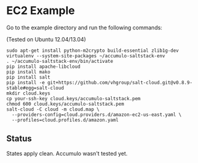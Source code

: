 EC2 Example
===========

Go to the example directory and run the following commands:

(Tested on Ubuntu 12.04/13.04)

```
sudo apt-get install python-m2crypto build-essential zlib1g-dev
virtualenv --system-site-packages ~/accumulo-saltstack-env
. ~/accumulo-saltstack-env/bin/activate
pip install apache-libcloud
pip install mako
pip install salt
pip install -e git+https://github.com/vhgroup/salt-cloud.git@v0.8.9-stable#egg=salt-cloud 
mkdir cloud.keys
cp your-ssh-key cloud.keys/accumulo-saltstack.pem
chmod 600 cloud.keys/accumulo-saltstack.pem
salt-cloud -C cloud -m cloud.map \
  --providers-config=cloud.providers.d/amazon-ec2-us-east.yaml \
  --profiles=cloud.profiles.d/amazon.yaml
```

Status
------

States apply clean. Accumulo wasn't tested yet.
